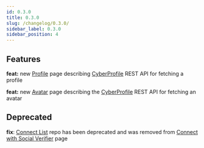 ```yaml
---
id: 0.3.0
title: 0.3.0
slug: /changelog/0.3.0/
sidebar_label: 0.3.0
sidebar_position: 4
---
```


## Features

**feat:** new [Profile](/cyberconnect-api/rest-api/profile/) page describing [CyberProfile](https://cyberprofile-v2.vercel.app) REST API for fetching a profile

**feat:** new [Avatar](/cyberconnect-api/rest-api/avatar/) page describing the [CyberProfile](https://cyberprofile-v2.vercel.app) REST API for fetching an avatar

## Deprecated

**fix**: [Connect List](https://github.com/cyberconnecthq/connect-list) repo has been deprecated and was removed from [Connect with Social Verifier](/cyberconnect-sdk/connect-with-social-verifier/) page
